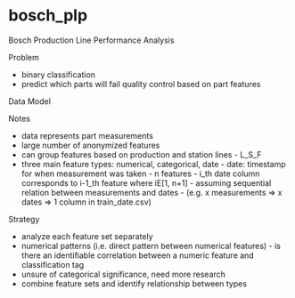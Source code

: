 # bosch_plp
Bosch Production Line Performance Analysis

Problem
- binary classification
- predict which parts will fail quality control based on part features

Data Model

Notes
- data represents part measurements
- large number of anonymized features
- can group features based on production and station lines
        - L<prod line>_S<station line>_F<feature id>
- three main feature types: numerical, categorical, date
        - date: timestamp for when measurement was taken
        - n features
        - i_th date column corresponds to i-1_th feature where iE[1, n+1]
        - assuming sequential relation between measurements and dates
        - (e.g. x measurements => x dates => 1 column in train_date.csv)

Strategy
- analyze each feature set separately
- numerical patterns (i.e. direct pattern between numerical features)
        - is there an identifiable correlation between a numeric feature and classification tag
- unsure of categorical significance, need more research
- combine feature sets and identify relationship between types
